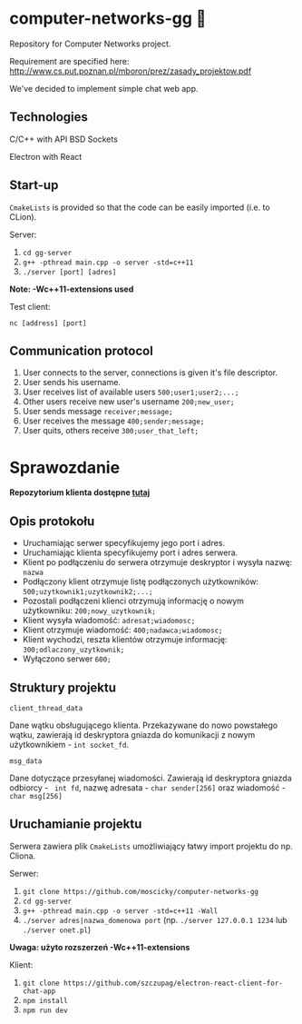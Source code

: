 # computer-networks-gg :thinking:
Repository for Computer Networks project. 

Requirement are specified here: 
http://www.cs.put.poznan.pl/mboron/prez/zasady_projektow.pdf

We've decided to implement simple chat web app. 

## Technologies

C/C++ with API BSD Sockets

Electron with React

## Start-up
```CmakeLists``` is provided so that the code can be easily imported (i.e. to CLion). 

Server:
1. ```cd gg-server```
2. ```g++ -pthread main.cpp -o server -std=c++11```
3. ```./server [port] [adres]```

**Note: -Wc++11-extensions used** 

Test client:

```nc [address] [port]```


## Communication protocol
1. User connects to the server, connections is given it's file descriptor. 
2. User sends his username.
3. User receives list of available users ```500;user1;user2;...;```
4. Other users receive new user's username ```200;new_user;```
5. User sends message ```receiver;message;```
6. User receives the message ```400;sender;message;```
7. User quits, others receive ```300;user_that_left;```

# Sprawozdanie

**Repozytorium klienta dostępne [tutaj](https://github.com/szczupag/electron-react-client-for-chat-app)**

## Opis protokołu

* Uruchamiając serwer specyfikujemy jego port i adres. 
* Uruchamiając klienta specyfikujemy port i adres serwera.
* Klient po podłączeniu do serwera otrzymuje deskryptor i wysyła nazwę: ```nazwa```
* Podłączony klient otrzymuje listę podłączonych użytkowników: ```500;uzytkownik1;uzytkownik2;...;```
* Pozostali podłączeni klienci otrzymują informację o nowym użytkowniku: ```200;nowy_uzytkownik;```
* Klient wysyła wiadomość: ```adresat;wiadomosc;```
* Klient otrzymuje wiadomość: ```400;nadawca;wiadomosc;```
* Klient wychodzi, reszta klientów otrzymuje informację: ```300;odlaczony_uzytkownik;```
* Wyłączono serwer ```600;```

## Struktury projektu

```client_thread_data ```

Dane wątku obsługującego klienta. Przekazywane do nowo powstałego wątku, zawierają id deskryptora gniazda do komunikacji z nowym użytkownikiem - ```int socket_fd```.

```msg_data```

Dane dotyczące przesyłanej wiadomości. Zawierają id deskryptora gniazda odbiorcy - ``` int fd```, nazwę adresata - ```char sender[256]``` oraz wiadomość - ```char msg[256]```

## Uruchamianie projektu

Serwera zawiera plik ```CmakeLists``` umożliwiający łatwy import projektu do np. Cliona.

Serwer:

1. ```git clone https://github.com/moscicky/computer-networks-gg```
2. ```cd gg-server```
3. ```g++ -pthread main.cpp -o server -std=c++11 -Wall```
4. ```./server adres|nazwa_domenowa port``` (np. ```./server 127.0.0.1 1234``` lub ```./server onet.pl```)

**Uwaga: użyto rozszerzeń -Wc++11-extensions** 

Klient:

1. ```git clone https://github.com/szczupag/electron-react-client-for-chat-app```
2. ```npm install```
3. ```npm run dev```


